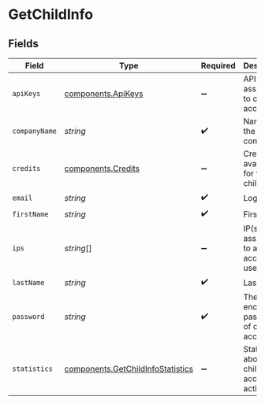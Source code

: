 # GetChildInfo


## Fields

| Field                                                                              | Type                                                                               | Required                                                                           | Description                                                                        | Example                                                                            |
| ---------------------------------------------------------------------------------- | ---------------------------------------------------------------------------------- | ---------------------------------------------------------------------------------- | ---------------------------------------------------------------------------------- | ---------------------------------------------------------------------------------- |
| `apiKeys`                                                                          | [components.ApiKeys](../../models/shared/apikeys.md)                               | :heavy_minus_sign:                                                                 | API Keys associated to child account                                               |                                                                                    |
| `companyName`                                                                      | *string*                                                                           | :heavy_check_mark:                                                                 | Name of the company                                                                | MyCompany                                                                          |
| `credits`                                                                          | [components.Credits](../../models/shared/credits.md)                               | :heavy_minus_sign:                                                                 | Credits available for your child                                                   |                                                                                    |
| `email`                                                                            | *string*                                                                           | :heavy_check_mark:                                                                 | Login Email                                                                        | john.smith@example.com                                                             |
| `firstName`                                                                        | *string*                                                                           | :heavy_check_mark:                                                                 | First Name                                                                         | John                                                                               |
| `ips`                                                                              | *string*[]                                                                         | :heavy_minus_sign:                                                                 | IP(s) associated to a child account user                                           |                                                                                    |
| `lastName`                                                                         | *string*                                                                           | :heavy_check_mark:                                                                 | Last Name                                                                          | Smith                                                                              |
| `password`                                                                         | *string*                                                                           | :heavy_check_mark:                                                                 | The encrypted password of child account                                            | abC01De2fGHI3jkL                                                                   |
| `statistics`                                                                       | [components.GetChildInfoStatistics](../../models/shared/getchildinfostatistics.md) | :heavy_minus_sign:                                                                 | Statistics about your child account activity                                       |                                                                                    |